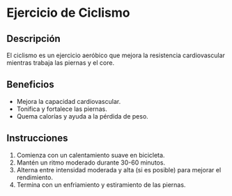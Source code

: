# Ejercicio de Ciclismo

## Descripción
El ciclismo es un ejercicio aeróbico que mejora la resistencia cardiovascular mientras trabaja las piernas y el core.

## Beneficios
- Mejora la capacidad cardiovascular.
- Tonifica y fortalece las piernas.
- Quema calorías y ayuda a la pérdida de peso.

## Instrucciones
1. Comienza con un calentamiento suave en bicicleta.
2. Mantén un ritmo moderado durante 30-60 minutos.
3. Alterna entre intensidad moderada y alta (si es posible) para mejorar el rendimiento.
4. Termina con un enfriamiento y estiramiento de las piernas.
